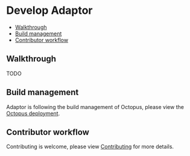 # Develop Adaptor

<!-- toc -->

- [Walkthrough](#walkthrough)
- [Build management](#build-management)
- [Contributor workflow](#contributor-workflow)

<!-- /toc -->

## Walkthrough

TODO

## Build management

Adaptor is following the build management of Octopus, please view the [Octopus deployment](../octopus/develop.md).

## Contributor workflow

Contributing is welcome, please view [Contributing](../../CONTRIBUTING.md) for more details.
